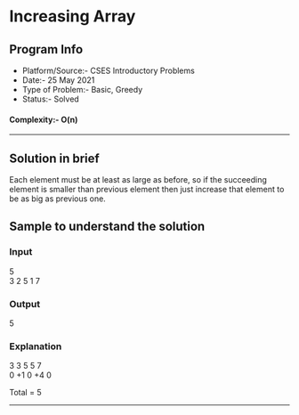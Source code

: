 # Increasing Array
## Program Info
- Platform/Source:- CSES Introductory Problems
- Date:- 25 May 2021
- Type of Problem:- Basic, Greedy
- Status:- Solved
#### Complexity:- O(n)
---
## Solution in brief
Each element must be at least as large as before, so if the succeeding element is smaller than previous element
then just increase that element to be as big as previous one.

## Sample to understand the solution

### Input
5\
3 2 5 1 7

### Output
5

### Explanation
3 3 5 5 7\
0 +1 0 +4 0

Total = 5

---